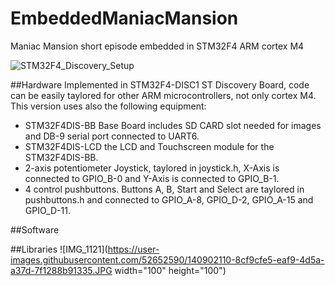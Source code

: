 # EmbeddedManiacMansion
Maniac Mansion short episode embedded in STM32F4 ARM cortex M4

![STM32F4_Discovery_Setup](../media/IMG_1120.JPG?raw=true&s=200)

##Hardware
Implemented in STM32F4-DISC1 ST Discovery Board, code can be easily taylored for other ARM microcontrollers, not only cortex M4. This version uses also the following equipment:

* STM32F4DIS-BB Base Board includes SD CARD slot needed for images and DB-9 serial port connected to UART6.
* STM32F4DIS-LCD the LCD and Touchscreen module for the STM32F4DIS-BB.
* 2-axis potentiometer Joystick, taylored in joystick.h, X-Axis is connected to GPIO_B-0 and Y-Axis is connected to GPIO_B-1.
* 4 control pushbuttons. Buttons A, B, Start and Select are taylored in pushbuttons.h and connected to GPIO_A-8, GPIO_D-2, GPIO_A-15 and GPIO_D-11.

##Software

##Libraries
![IMG_1121](https://user-images.githubusercontent.com/52652590/140902110-8cf9cfe5-eaf9-4d5a-a37d-7f1288b91335.JPG width="100" height="100")
